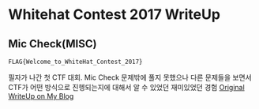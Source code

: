 

# Whitehat Contest 2017 WriteUp
## Mic Check(MISC)
```
FLAG{Welcome_to_WhiteHat_Contest_2017}
```
필자가 나간 첫 CTF 대회. Mic Check 문제밖에 풀지 못했으나 다른 문제들을 보면서 CTF가 어떤 방식으로 진헹되는지에 대해서 알 수 있었던 재미있었던 경험
[Original WriteUp on My Blog](http://nogadaworks.tistory.com/38)